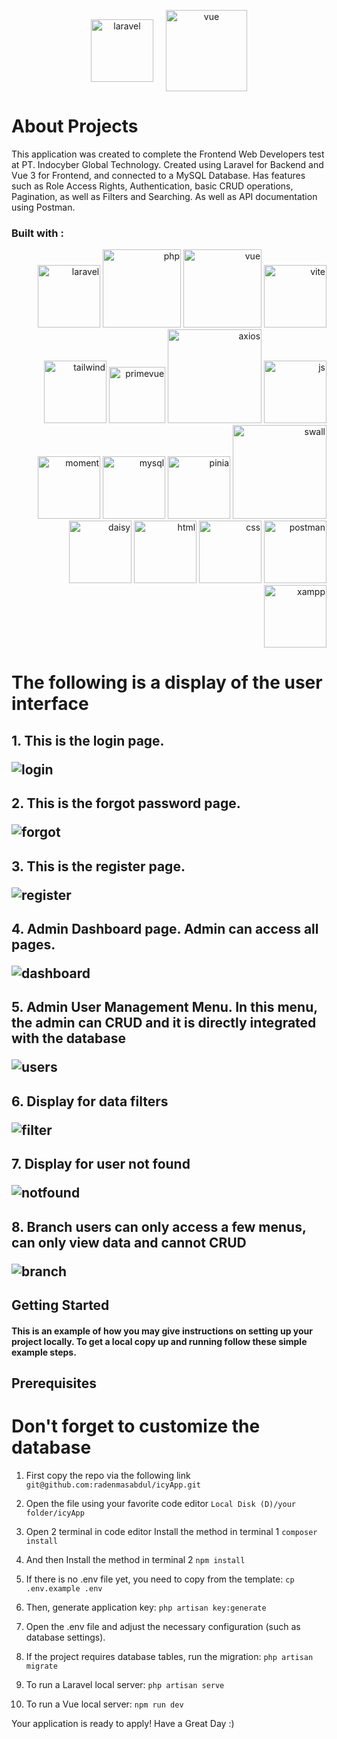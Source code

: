 <p align="center" style="display: flex; justify-content: center; align-items: center; gap: 20px;">
  <a href="https://laravel.com" target="_blank">
    <img src="https://github.com/radenmasabdul/logo/blob/ab1b5bbc5e56c3b7476f10bfc97bdb392b65379e/laravel.svg" alt="laravel" width="100"/>
  </a>
  <a href="https://vuejs.org/" target="_blank">
    <img src="https://github.com/radenmasabdul/logo/blob/628bbb52a7183bb0ecc0a7213390276e921dcf0d/vue-svgrepo-com.svg" alt="vue" width="130"/>
  </a>
</p>


# About Projects
This application was created to complete the Frontend Web Developers test at PT. Indocyber Global Technology. Created using Laravel for Backend and Vue 3 for Frontend, and connected to a MySQL Database. Has features such as Role Access Rights, Authentication, basic CRUD operations, Pagination, as well as Filters and Searching. As well as API documentation using Postman.

### Built with :
<div style="text-align: right">
 <img src="https://github.com/radenmasabdul/logo/blob/ab1b5bbc5e56c3b7476f10bfc97bdb392b65379e/laravel.svg" alt="laravel" width="100"/>
 <img src="https://github.com/radenmasabdul/logo/blob/ab1b5bbc5e56c3b7476f10bfc97bdb392b65379e/php.svg" alt="php" width="125"/>
 <img src="https://github.com/radenmasabdul/logo/blob/628bbb52a7183bb0ecc0a7213390276e921dcf0d/vue-svgrepo-com.svg" alt="vue" width="125"/>
 <img src="https://github.com/radenmasabdul/logo/blob/ab1b5bbc5e56c3b7476f10bfc97bdb392b65379e/vite.svg" alt="vite" width="100"/>
 <img src="https://github.com/radenmasabdul/logo/blob/ab1b5bbc5e56c3b7476f10bfc97bdb392b65379e/tailwindcss.svg" alt="tailwind" width="100"/>
 <img src="https://github.com/radenmasabdul/logo/blob/ab1b5bbc5e56c3b7476f10bfc97bdb392b65379e/primevue.svg" alt="primevue" width="90"/>
 <img src="https://github.com/radenmasabdul/logo/blob/ab1b5bbc5e56c3b7476f10bfc97bdb392b65379e/Axios.svg.png" alt="axios" width="150"/>
 <img src="https://github.com/radenmasabdul/logo/blob/ab1b5bbc5e56c3b7476f10bfc97bdb392b65379e/javascript.svg" alt="js" width="100"/>
 <img src="https://github.com/radenmasabdul/logo/blob/ab1b5bbc5e56c3b7476f10bfc97bdb392b65379e/moment-js.svg" alt="moment" width="100"/>
 <img src="https://github.com/radenmasabdul/logo/blob/ab1b5bbc5e56c3b7476f10bfc97bdb392b65379e/mysql-logo-svgrepo-com.svg" alt="mysql" width="100"/>
 <img src="https://github.com/radenmasabdul/logo/blob/ab1b5bbc5e56c3b7476f10bfc97bdb392b65379e/-zl0Jxn-pinia.svg" alt="pinia" width="100"/>
 <img src="https://github.com/radenmasabdul/logo/blob/ab1b5bbc5e56c3b7476f10bfc97bdb392b65379e/SweetAlert2.png" alt="swall" width="150"/>
 <img src="https://github.com/radenmasabdul/logo/blob/ab1b5bbc5e56c3b7476f10bfc97bdb392b65379e/daisyUI.png" alt="daisy" width="100"/>
 <img src="https://github.com/radenmasabdul/logo/blob/ab1b5bbc5e56c3b7476f10bfc97bdb392b65379e/html-5.svg" alt="html" width="100"/>
 <img src="https://github.com/radenmasabdul/logo/blob/ab1b5bbc5e56c3b7476f10bfc97bdb392b65379e/css3.svg" alt="css" width="100"/>
 <img src="https://github.com/radenmasabdul/logo/blob/ab1b5bbc5e56c3b7476f10bfc97bdb392b65379e/postman.svg" alt="postman" width="100"/>
 <img src="https://github.com/radenmasabdul/logo/blob/ab1b5bbc5e56c3b7476f10bfc97bdb392b65379e/xampp-svgrepo-com.svg" alt="xampp" width="100"/>
</div>


# The following is a display of the user interface
<h2>1. This is the login page.</p>
<img src="https://github.com/radenmasabdul/logo/blob/ab1b5bbc5e56c3b7476f10bfc97bdb392b65379e/icy_app_images/01.%20login.png" alt="login"/>

<h2>2. This is the forgot password page.</p>
<img src="https://github.com/radenmasabdul/logo/blob/ab1b5bbc5e56c3b7476f10bfc97bdb392b65379e/icy_app_images/02.%20forgot%20password.png" alt="forgot"/>

<h2>3. This is the register page.</p>
<img src="https://github.com/radenmasabdul/logo/blob/ab1b5bbc5e56c3b7476f10bfc97bdb392b65379e/icy_app_images/03.%20register.png" alt="register"/>

<h2>4. Admin Dashboard page. Admin can access all pages.</p>
<img src="https://github.com/radenmasabdul/logo/blob/ab1b5bbc5e56c3b7476f10bfc97bdb392b65379e/icy_app_images/04.%20dashboard.png" alt="dashboard"/>

<h2>5. Admin User Management Menu. In this menu, the admin can CRUD and it is directly integrated with the database</p>
<img src="https://github.com/radenmasabdul/logo/blob/ab1b5bbc5e56c3b7476f10bfc97bdb392b65379e/icy_app_images/05.%20users.png" alt="users"/>

<h2>6. Display for data filters</p>
<img src="https://github.com/radenmasabdul/logo/blob/ab1b5bbc5e56c3b7476f10bfc97bdb392b65379e/icy_app_images/10.%20user%20filter.png" alt="filter"/>

<h2>7. Display for user not found</p>
<img src="https://github.com/radenmasabdul/logo/blob/ab1b5bbc5e56c3b7476f10bfc97bdb392b65379e/icy_app_images/11.%20user%20not%20found.png" alt="notfound"/>

<h2>8. Branch users can only access a few menus, can only view data and cannot CRUD</p>
<img src="https://github.com/radenmasabdul/logo/blob/ab1b5bbc5e56c3b7476f10bfc97bdb392b65379e/icy_app_images/12.%20user%20branch.png" alt="branch"/>

## Getting Started

<h4>This is an example of how you may give instructions on setting up your project locally.
To get a local copy up and running follow these simple example steps.</h4>

## Prerequisites

<h1>Don't forget to customize the database</h1>

1. First copy the repo via the following link
```git@github.com:radenmasabdul/icyApp.git```

2. Open the file using your favorite code editor
```Local Disk (D)/your folder/icyApp```

3. Open 2 terminal in code editor
Install the method in terminal 1
``` composer install ```

4. And then Install the method in terminal 2
``` npm install ```

5. If there is no .env file yet, you need to copy from the template:
```cp .env.example .env```

6. Then, generate application key:
``` php artisan key:generate ```

7. Open the .env file and adjust the necessary configuration (such as database settings).

8. If the project requires database tables, run the migration:
``` php artisan migrate ```

9. To run a Laravel local server:
``` php artisan serve ```

10. To run a Vue local server:
``` npm run dev ```

Your application is ready to apply! Have a Great Day :)
